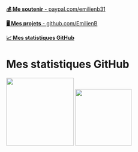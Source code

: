 
[**💰 Me soutenir** - paypal.com/emilienb31](https://www.paypal.com/paypalme/emilienb31)

[**🖥 Mes projets** - github.com/EmilienB](https://github.com/Emilien-B?tab=repositories)


[**📈 Mes statistiques GitHub**](#mes-statistiques-github)

# Mes statistiques  GitHub
<img height="180em" src="https://github-readme-stats-eight-theta.vercel.app/api?username=Emilien-B&show_icons=true&theme=graywhite&include_all_commits=true&locale=fr"/>

<img height="150em" src="https://github-readme-stats-eight-theta.vercel.app/api/top-langs/?username=Emilien-B&langs_count=8&theme=graywhite&locale=fr"/>

